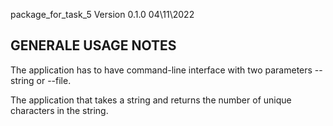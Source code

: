 package_for_task_5 Version 0.1.0 04\11\2022

GENERALE USAGE NOTES
--------------------
The application has to have command-line interface with two parameters --string or --file.

The application that takes a string and returns the number of unique characters in the string. 